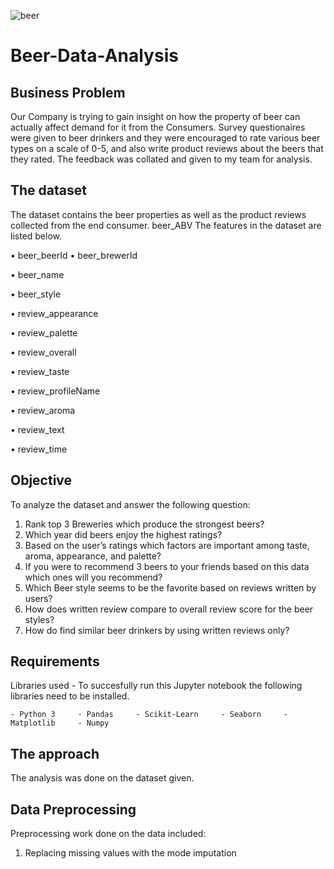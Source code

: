 ![beer](https://images.unsplash.com/photo-1586993451228-09818021e309?ixid=MnwxMjA3fDB8MHxwaG90by1wYWdlfHx8fGVufDB8fHx8&ixlib=rb-1.2.1&auto=format&fit=crop&w=687&q=80)

# Beer-Data-Analysis

 ## Business Problem  
 Our Company is trying to gain insight on how the property of beer can actually affect demand for it from the Consumers. Survey questionaires were given to beer drinkers and they were encouraged to rate various beer types on a scale of 0-5, and also write product reviews about the beers that they rated. The feedback was collated and given to my team for analysis.
 ## The dataset

The dataset contains the beer properties as well as the product reviews collected from the end consumer. beer_ABV
The features in the dataset are listed below.

•	beer_beerId 
•	beer_brewerId 

•	beer_name

•	beer_style

•	review_appearance

•	review_palette

•	review_overall

•	review_taste

•	review_profileName

•	review_aroma

•	review_text

• review_time

 
 ## Objective
 
To analyze the dataset and answer the following question:
1.	Rank top 3 Breweries which produce the strongest beers?
2.	Which year did beers enjoy the highest ratings? 
3.	Based on the user’s ratings which factors are important among taste, aroma, appearance, and palette?
4.	If you were to recommend 3 beers to your friends based on this data which ones will you recommend?
5.	Which Beer style seems to be the favorite based on reviews written by users? 
6.	How does written review compare to overall review score for the beer styles?
7.	How do find similar beer drinkers by using written reviews only?   
 
## Requirements 
Libraries used - To succesfully run this Jupyter notebook the following libraries need to be installed.

    - Python 3     - Pandas     - Scikit-Learn     - Seaborn     - Matplotlib     - Numpy 
    
 ## The approach 
The analysis was done on the dataset given.   
    
## Data Preprocessing
Preprocessing work done on the data included:

1. Replacing missing values  with the mode imputation





